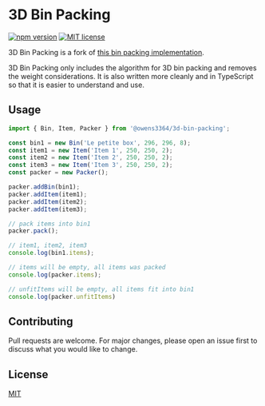 # 3D Bin Packing
[![npm version](http://img.shields.io/npm/v/binpackingjs.svg?style=flat)](https://npmjs.org/package/binpackingjs "View this project on npm")
[![MIT license](http://img.shields.io/badge/license-MIT-brightgreen.svg)](http://opensource.org/licenses/MIT)

3D Bin Packing is a fork of [this bin packing implementation](https://github.com/macder/binpackingjs).

3D Bin Packing only includes the algorithm for 3D bin packing and removes the weight considerations.
It is also written more cleanly and in TypeScript so that it is easier to understand and use.

## Usage

```typescript
import { Bin, Item, Packer } from '@owens3364/3d-bin-packing';

const bin1 = new Bin('Le petite box', 296, 296, 8);
const item1 = new Item('Item 1', 250, 250, 2);
const item2 = new Item('Item 2', 250, 250, 2);
const item3 = new Item('Item 3', 250, 250, 2);
const packer = new Packer();

packer.addBin(bin1);
packer.addItem(item1);
packer.addItem(item2);
packer.addItem(item3);

// pack items into bin1
packer.pack();

// item1, item2, item3
console.log(bin1.items);

// items will be empty, all items was packed
console.log(packer.items);

// unfitItems will be empty, all items fit into bin1
console.log(packer.unfitItems)
```

## Contributing

Pull requests are welcome. For major changes,
please open an issue first to discuss what you would like to change.

## License

[MIT](https://choosealicense.com/licenses/mit/)